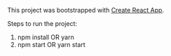 This project was bootstrapped with [Create React App](https://github.com/facebook/create-react-app).

Steps to run the project:

1. npm install OR yarn
2. npm start OR yarn start
